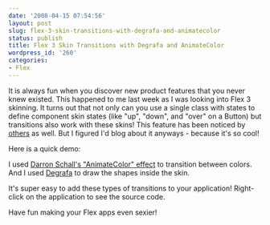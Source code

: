 ```yaml
---
date: '2008-04-15 07:54:56'
layout: post
slug: flex-3-skin-transitions-with-degrafa-and-animatecolor
status: publish
title: Flex 3 Skin Transitions with Degrafa and AnimateColor
wordpress_id: '260'
categories:
- Flex
---
```


It is always fun when you discover new product features that you never knew existed.  This happened to me last week as I was looking into Flex 3 skinning.  It turns out that not only can you use a single class with states to define component skin states (like "up", "down", and "over" on a Button) but transitions also work with these skins!  This feature has been noticed by [others](http://www.asfusion.com/blog/entry/stateful-skins-in-flex-3e-color-transitions-in-buttons-now-possible) as well.  But I figured I'd blog about it anyways - because it's so cool!

Here is a quick demo:



I used [Darron Schall's "AnimateColor" effect](http://www.darronschall.com/weblog/archives/000254.cfm) to transition between colors.  And I used [Degrafa](http://degrafa.com/) to draw the shapes inside the skin.

It's super easy to add these types of transitions to your application!  Right-click on the application to see the source code.

Have fun making your Flex apps even sexier!
